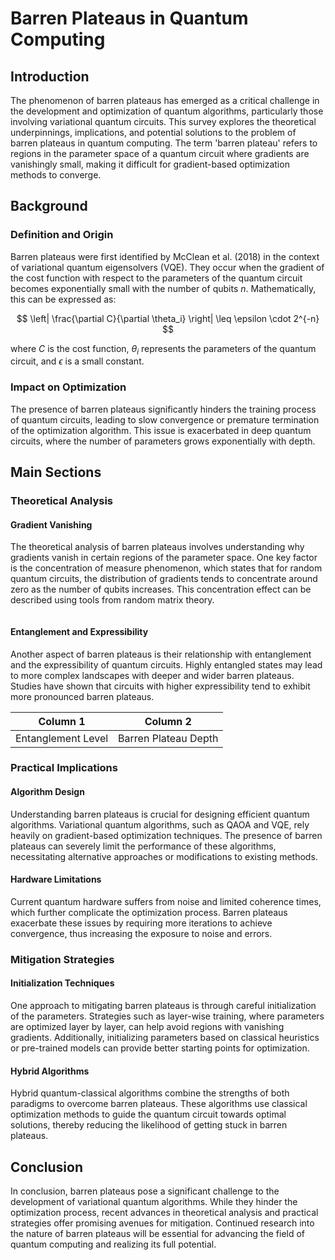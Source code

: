 # Barren Plateaus in Quantum Computing

## Introduction

The phenomenon of barren plateaus has emerged as a critical challenge in the development and optimization of quantum algorithms, particularly those involving variational quantum circuits. This survey explores the theoretical underpinnings, implications, and potential solutions to the problem of barren plateaus in quantum computing. The term 'barren plateau' refers to regions in the parameter space of a quantum circuit where gradients are vanishingly small, making it difficult for gradient-based optimization methods to converge.

## Background

### Definition and Origin

Barren plateaus were first identified by McClean et al. (2018) in the context of variational quantum eigensolvers (VQE). They occur when the gradient of the cost function with respect to the parameters of the quantum circuit becomes exponentially small with the number of qubits $n$. Mathematically, this can be expressed as:

$$
\left| \frac{\partial C}{\partial \theta_i} \right| \leq \epsilon \cdot 2^{-n}
$$

where $C$ is the cost function, $\theta_i$ represents the parameters of the quantum circuit, and $\epsilon$ is a small constant.

### Impact on Optimization

The presence of barren plateaus significantly hinders the training process of quantum circuits, leading to slow convergence or premature termination of the optimization algorithm. This issue is exacerbated in deep quantum circuits, where the number of parameters grows exponentially with depth.

## Main Sections

### Theoretical Analysis

#### Gradient Vanishing

The theoretical analysis of barren plateaus involves understanding why gradients vanish in certain regions of the parameter space. One key factor is the concentration of measure phenomenon, which states that for random quantum circuits, the distribution of gradients tends to concentrate around zero as the number of qubits increases. This concentration effect can be described using tools from random matrix theory.

![]()

#### Entanglement and Expressibility

Another aspect of barren plateaus is their relationship with entanglement and the expressibility of quantum circuits. Highly entangled states may lead to more complex landscapes with deeper and wider barren plateaus. Studies have shown that circuits with higher expressibility tend to exhibit more pronounced barren plateaus.

| Column 1 | Column 2 |
| --- | --- |
| Entanglement Level | Barren Plateau Depth |

### Practical Implications

#### Algorithm Design

Understanding barren plateaus is crucial for designing efficient quantum algorithms. Variational quantum algorithms, such as QAOA and VQE, rely heavily on gradient-based optimization techniques. The presence of barren plateaus can severely limit the performance of these algorithms, necessitating alternative approaches or modifications to existing methods.

#### Hardware Limitations

Current quantum hardware suffers from noise and limited coherence times, which further complicate the optimization process. Barren plateaus exacerbate these issues by requiring more iterations to achieve convergence, thus increasing the exposure to noise and errors.

### Mitigation Strategies

#### Initialization Techniques

One approach to mitigating barren plateaus is through careful initialization of the parameters. Strategies such as layer-wise training, where parameters are optimized layer by layer, can help avoid regions with vanishing gradients. Additionally, initializing parameters based on classical heuristics or pre-trained models can provide better starting points for optimization.

#### Hybrid Algorithms

Hybrid quantum-classical algorithms combine the strengths of both paradigms to overcome barren plateaus. These algorithms use classical optimization methods to guide the quantum circuit towards optimal solutions, thereby reducing the likelihood of getting stuck in barren plateaus.

## Conclusion

In conclusion, barren plateaus pose a significant challenge to the development of variational quantum algorithms. While they hinder the optimization process, recent advances in theoretical analysis and practical strategies offer promising avenues for mitigation. Continued research into the nature of barren plateaus will be essential for advancing the field of quantum computing and realizing its full potential.

